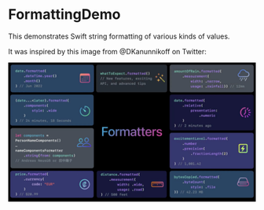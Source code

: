 # FormattingDemo
This demonstrates Swift string formatting of various kinds of values.

It was inspired by this image from @DKanunnikoff on Twitter:

<img alt="Swift Formatters" src="SwiftFormatters.jpg" />
